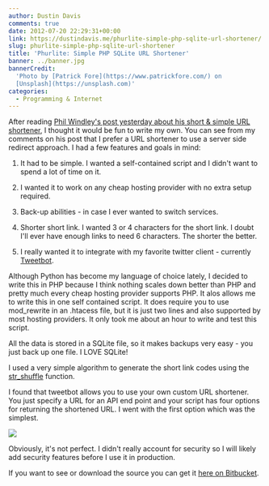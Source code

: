 ```yaml
---
author: Dustin Davis
comments: true
date: 2012-07-20 22:29:31+00:00
link: https://dustindavis.me/phurlite-simple-php-sqlite-url-shortener/
slug: phurlite-simple-php-sqlite-url-shortener
title: 'Phurlite: Simple PHP SQLite URL Shortener'
banner: ../banner.jpg
bannerCredit:
  'Photo by [Patrick Fore](https://www.patrickfore.com/) on
  [Unsplash](https://unsplash.com)'
categories:
  - Programming & Internet
---
```


After reading
[Phil Windley's post yesterday about his short & simple URL shortener](http://www.windley.com/archives/2012/07/my_own_url_shortener.shtml),
I thought it would be fun to write my own. You can see from my comments on his
post that I prefer a URL shortener to use a server side redirect approach. I had
a few features and goals in mind:

1. It had to be simple. I wanted a self-contained script and I didn't want to
   spend a lot of time on it.

2. I wanted it to work on any cheap hosting provider with no extra setup
   required.

3. Back-up abilities - in case I ever wanted to switch services.

4. Shorter short link. I wanted 3 or 4 characters for the short link. I doubt
   I'll ever have enough links to need 6 characters. The shorter the better.

5. I really wanted it to integrate with my favorite twitter client - currently
   [Tweetbot](http://tapbots.com/software/tweetbot/).

Although Python has become my language of choice lately, I decided to write this
in PHP because I think nothing scales down better than PHP and pretty much every
cheap hosting provider supports PHP. It alos allows me to write this in one self
contained script. It does require you to use mod_rewrite in an .htacess file,
but it is just two lines and also supported by most hosting providers. It only
took me about an hour to write and test this script.

All the data is stored in a SQLite file, so it makes backups very easy - you
just back up one file. I LOVE SQLite!

I used a very simple algorithm to generate the short link codes using the
[str_shuffle](http://us2.php.net/str_shuffle) function.

I found that tweetbot allows you to use your own custom URL shortener. You just
specify a URL for an API end point and your script has four options for
returning the shortened URL. I went with the first option which was the
simplest.

[![](https://dustindavis.me/wp-content/uploads/2012/07/2012-07-20-16.11.24-200x300.png)](https://dustindavis.me/wp-content/uploads/2012/07/2012-07-20-16.11.24.png)

Obviously, it's not perfect. I didn't really account for security so I will
likely add security features before I use it in production.

If you want to see or download the source you can get it
[here on Bitbucket](https://bitbucket.org/redseam/phurlite/src).
